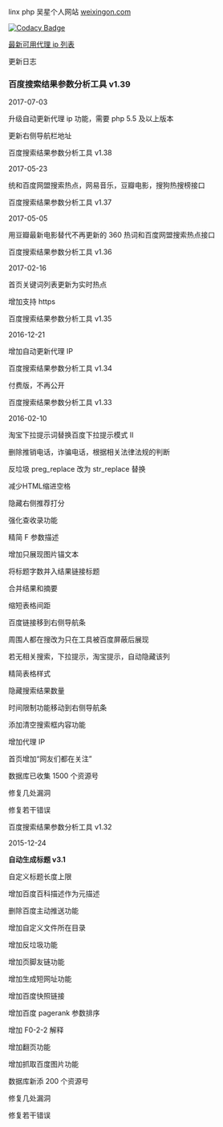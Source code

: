 linx php
吴星个人网站 <a href="https://www.weixingon.com/" target="_blank">weixingon.com</a>

[![Codacy Badge](https://api.codacy.com/project/badge/grade/0aed14e485524ca4b3efadfdccdd2fee)](https://www.codacy.com/app/maasdruck/linxphp)

<a href="https://www.weixingon.com/daili.html" target="_blank">最新可用代理 ip 列表</a>

更新日志

<h3>百度搜索结果参数分析工具 v1.39</h3>

2017-07-03

升级自动更新代理 ip 功能，需要 php 5.5 及以上版本

更新右侧导航栏地址

百度搜索结果参数分析工具 v1.38

2017-05-23

统和百度网盟搜索热点，网易音乐，豆瓣电影，搜狗热搜榜接口

百度搜索结果参数分析工具 v1.37

2017-05-05

用豆瓣最新电影替代不再更新的 360 热词和百度网盟搜索热点接口

百度搜索结果参数分析工具 v1.36

2017-02-16

首页关键词列表更新为实时热点

增加支持 https

百度搜索结果参数分析工具 v1.35

2016-12-21

增加自动更新代理 IP

百度搜索结果参数分析工具 v1.34

付费版，不再公开

百度搜索结果参数分析工具 v1.33

2016-02-10

淘宝下拉提示词替换百度下拉提示模式 II

删除推销电话，诈骗电话，根据相关法律法规的判断

反垃圾 preg_replace 改为 str_replace 替换

减少HTML缩进空格

隐藏右侧推荐打分

强化查收录功能

精简 F 参数描述

增加只展现图片锚文本

将标题字数并入结果链接标题

合并结果和摘要

缩短表格间距

百度链接移到右侧导航条

周围人都在搜改为只在工具被百度屏蔽后展现

若无相关搜索，下拉提示，淘宝提示，自动隐藏该列

精简表格样式

隐藏搜索结果数量

时间限制功能移动到右侧导航条

添加清空搜索框内容功能

增加代理 IP

首页增加“网友们都在关注”

数据库已收集 1500 个资源号

修复几处漏洞

修复若干错误

百度搜索结果参数分析工具 v1.32

2015-12-24

**自动生成标题 v3.1**

自定义标题长度上限

增加百度百科描述作为元描述

删除百度主动推送功能

增加自定义文件所在目录

增加反垃圾功能

增加页脚友链功能

增加生成短网址功能

增加百度快照链接

增加百度 pagerank 参数排序

增加 F0-2-2 解释

增加翻页功能

增加抓取百度图片功能

数据库新添 200 个资源号

修复几处漏洞

修复若干错误
